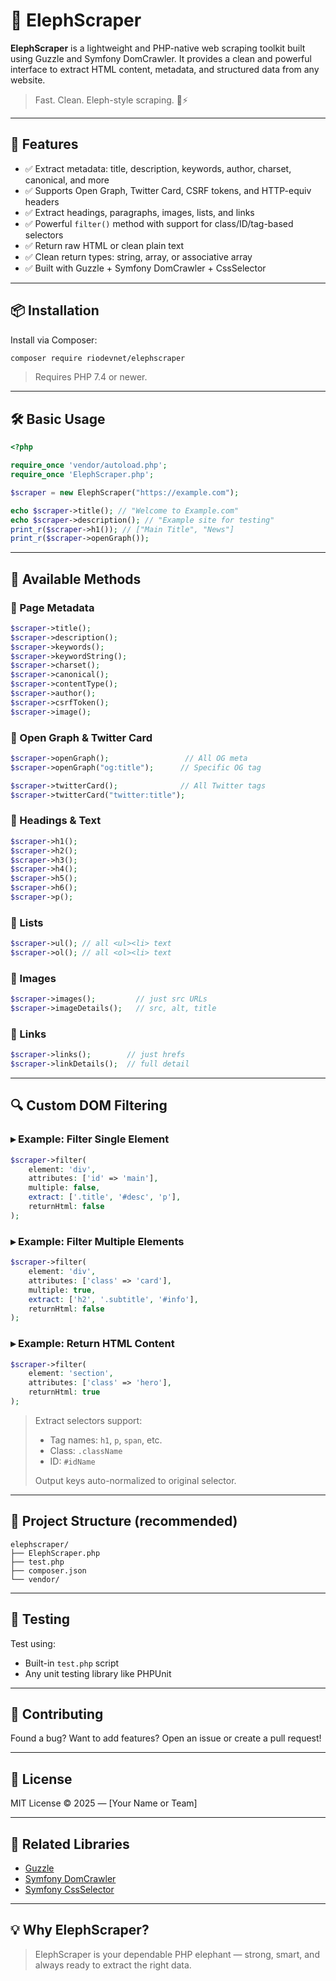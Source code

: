 # 🐘 ElephScraper

**ElephScraper** is a lightweight and PHP-native web scraping toolkit built using Guzzle and Symfony DomCrawler. It provides a clean and powerful interface to extract HTML content, metadata, and structured data from any website.

> Fast. Clean. Eleph-style scraping. 🐘⚡

---
## 🚀 Features

- ✅ Extract metadata: title, description, keywords, author, charset, canonical, and more
- ✅ Supports Open Graph, Twitter Card, CSRF tokens, and HTTP-equiv headers
- ✅ Extract headings, paragraphs, images, lists, and links
- ✅ Powerful `filter()` method with support for class/ID/tag-based selectors
- ✅ Return raw HTML or clean plain text
- ✅ Clean return types: string, array, or associative array
- ✅ Built with Guzzle + Symfony DomCrawler + CssSelector

---

## 📦 Installation

Install via Composer:

```bash
composer require riodevnet/elephscraper
```

> Requires PHP 7.4 or newer.

---

## 🛠️ Basic Usage

```php
<?php

require_once 'vendor/autoload.php';
require_once 'ElephScraper.php';

$scraper = new ElephScraper("https://example.com");

echo $scraper->title(); // "Welcome to Example.com"
echo $scraper->description(); // "Example site for testing"
print_r($scraper->h1()); // ["Main Title", "News"]
print_r($scraper->openGraph());
```

---

## 🧪 Available Methods

### 🔹 Page Metadata

```php
$scraper->title();
$scraper->description();
$scraper->keywords();
$scraper->keywordString();
$scraper->charset();
$scraper->canonical();
$scraper->contentType();
$scraper->author();
$scraper->csrfToken();
$scraper->image();
```

### 🔹 Open Graph & Twitter Card

```php
$scraper->openGraph();                 // All OG meta
$scraper->openGraph("og:title");      // Specific OG tag

$scraper->twitterCard();              // All Twitter tags
$scraper->twitterCard("twitter:title");
```

### 🔹 Headings & Text

```php
$scraper->h1();
$scraper->h2();
$scraper->h3();
$scraper->h4();
$scraper->h5();
$scraper->h6();
$scraper->p();
```

### 🔹 Lists

```php
$scraper->ul(); // all <ul><li> text
$scraper->ol(); // all <ol><li> text
```

### 🔹 Images

```php
$scraper->images();         // just src URLs
$scraper->imageDetails();   // src, alt, title
```

### 🔹 Links

```php
$scraper->links();        // just hrefs
$scraper->linkDetails();  // full detail
```

---

## 🔍 Custom DOM Filtering

### ▸ Example: Filter Single Element

```php
$scraper->filter(
    element: 'div',
    attributes: ['id' => 'main'],
    multiple: false,
    extract: ['.title', '#desc', 'p'],
    returnHtml: false
);
```

### ▸ Example: Filter Multiple Elements

```php
$scraper->filter(
    element: 'div',
    attributes: ['class' => 'card'],
    multiple: true,
    extract: ['h2', '.subtitle', '#info'],
    returnHtml: false
);
```

### ▸ Example: Return HTML Content

```php
$scraper->filter(
    element: 'section',
    attributes: ['class' => 'hero'],
    returnHtml: true
);
```

> Extract selectors support:
> - Tag names: `h1`, `p`, `span`, etc.
> - Class: `.className`
> - ID: `#idName`
>
> Output keys auto-normalized to original selector.

---

## 🧰 Project Structure (recommended)

```
elephscraper/
├── ElephScraper.php
├── test.php
├── composer.json
└── vendor/
```

---

## 🧪 Testing

Test using:

- Built-in `test.php` script
- Any unit testing library like PHPUnit

---

## 🤝 Contributing

Found a bug? Want to add features?
Open an issue or create a pull request!

---

## 📄 License

MIT License © 2025 — [Your Name or Team]

---

## 🔗 Related Libraries

- [Guzzle](https://github.com/guzzle/guzzle)
- [Symfony DomCrawler](https://symfony.com/doc/current/components/dom_crawler.html)
- [Symfony CssSelector](https://symfony.com/doc/current/components/css_selector.html)

---

## 💡 Why ElephScraper?

> ElephScraper is your dependable PHP elephant — strong, smart, and always ready to extract the right data.